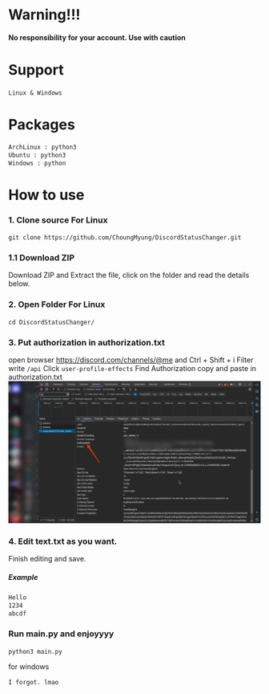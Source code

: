 ﻿# Warning!!!
#### No responsibility for your account. Use with caution
# Support
`Linux & Windows`

# Packages

    ArchLinux : python3
    Ubuntu : python3
    Windows : python

# How to use
### 1. Clone source For Linux
    git clone https://github.com/ChoungMyung/DiscordStatusChanger.git
### 1.1 Download ZIP
Download ZIP and Extract the file, click on the folder and read the details below.
### 2. Open Folder For Linux
    cd DiscordStatusChanger/
### 3. Put authorization in authorization.txt
open browser https://discord.com/channels/@me and Ctrl + Shift + i 
Filter write `/api` Click `user-profile-effects` Find Authorization copy and paste in authorization.txt
![enter image description here](https://github.com/ChoungMyung/DiscordStatusChanger/blob/main/Image/1.png?raw=true)

### 4. Edit text.txt as you want.
Finish editing and save.
##### Example
    Hello
    1234
    abcdf
### Run main.py and enjoyyyy

    python3 main.py
for windows

    I forgot. lmao

